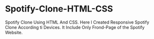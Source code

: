 # Spotify-Clone-HTML-CSS
Spotify Clone Using HTML And CSS.
Here I Created Responsive Spotify Clone According ti Devices.
It Include Only Frond-Page of the Spotify Website.
